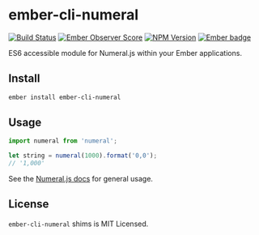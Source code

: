 # ember-cli-numeral
[![Build Status](https://travis-ci.org/josemarluedke/ember-cli-numeral.svg?branch=master)](https://travis-ci.org/josemarluedke/ember-cli-numeral)
[![Ember Observer Score](https://emberobserver.com/badges/ember-cli-numeral.svg)](https://emberobserver.com/addons/ember-cli-numeral)
[![NPM Version](https://img.shields.io/npm/v/ember-cli-numeral.svg?style=flat-square)](https://www.npmjs.com/package/ember-cli-numeral)
[![Ember badge](https://embadge.io/v1/badge.svg?start=1.13.0)](https://embadge.io/)

ES6 accessible module for Numeral.js within your Ember applications.

## Install

```bash
ember install ember-cli-numeral
```

## Usage

```javascript
import numeral from 'numeral';

let string = numeral(1000).format('0,0');
// '1,000'
```

See the [Numeral.js docs](http://numeraljs.com/) for general usage.

## License

`ember-cli-numeral` shims is MIT Licensed.
